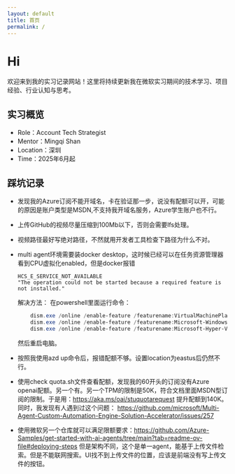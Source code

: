 ```yaml
---
layout: default
title: 首页
permalink: /
---
```


# Hi

欢迎来到我的实习记录网站！这里将持续更新我在微软实习期间的技术学习、项目经验、行业认知与思考。

## 实习概览

- Role：Account Tech Strategist
- Mentor：Mingqi Shan
- Location：深圳
- Time：2025年6月起

## 踩坑记录

- 发现我的Azure订阅不能开域名，卡在验证那一步，说没有配额可以开，可能的原因是账户类型是MSDN,不支持我开域名服务，Azure学生账户也不行。
- 上传GitHub的视频尽量压缩到100Mb以下，否则会需要lfs处理。
- 视频路径最好写绝对路径，不然就用开发者工具检查下路径为什么不对。

- multi agent环境需要装docker desktop，这时候已经可以在任务资源管理器看到CPU虚拟化enabled，但是docker报错
    ```
    HCS_E_SERVICE_NOT_AVAILABLE
    "The operation could not be started because a required feature is not installed."
    ```
    解决方法：
    在powershell里面运行命令：

    ```powershell
        dism.exe /online /enable-feature /featurename:VirtualMachinePlatform /all /norestart
        dism.exe /online /enable-feature /featurename:Microsoft-Windows-Subsystem-Linux /all /norestart
        dism.exe /online /enable-feature /featurename:Microsoft-Hyper-V-All /all /norestart
    ```

    然后重启电脑。

- 按照我使用azd up命令后，报错配额不够。设置location为eastus后仍然不行。

- 使用check quota.sh文件查看配额，发现我的60开头的订阅没有Azure openai配额。另一个有。另一个TPM的限制是50K，符合文档里面MSDN型订阅的限制。于是用：https://aka.ms/oai/stuquotarequest 提升配额到140K。同时，我发现有人遇到过这个问题： https://github.com/microsoft/Multi-Agent-Custom-Automation-Engine-Solution-Accelerator/issues/257

- 使用微软另一个仓库就可以满足限额要求：https://github.com/Azure-Samples/get-started-with-ai-agents/tree/main?tab=readme-ov-file#deploying-steps 
但是架构不同，这个是单一agent，能基于上传文件检索。但是不能联网搜索。UI找不到上传文件的位置，应该是前端没有写上传文件的按钮。

